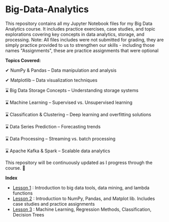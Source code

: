 # Big-Data-Analytics
This repository contains all my Jupyter Notebook files for my Big Data Analytics course. It includes practice exercises, case studies, and topic explorations covering key concepts in data analytics, storage, and processing. Note: All files includes were not submitted for grading, they are simply practice provided to us to strengthen our skills - including those names "Assignments", these are practice assignments that were optional

**Topics Covered:**

✔ NumPy & Pandas – Data manipulation and analysis

✔ Matplotlib – Data visualization techniques

⌛ Big Data Storage Concepts – Understanding storage systems

⌛ Machine Learning – Supervised vs. Unsupervised learning

⌛ Classification & Clustering – Deep learning and overfitting solutions

⌛ Data Series Prediction – Forecasting trends

⌛ Data Processing – Streaming vs. batch processing

⌛ Apache Kafka & Spark – Scalable data analytics


This repository will be continuously updated as I progress through the course. 🚀


**Index**

- [Lesson 1](https://github.com/laurenrigante/Big-Data-Analytics/tree/main/LESSON%201) : Introduction to big data tools, data mining, and lambda functions
- [Lesson 2](https://github.com/laurenrigante/Big-Data-Analytics/tree/main/LESSON%202)   : Introduction to NumPy, Pandas, and Matplot lib. Includes case studies and practice assignments
- [Lesson 3](https://github.com/laurenrigante/Big-Data-Analytics/tree/main/LESSON%203) : Machine Learning, Regression Methods, Classification, Decision Trees
